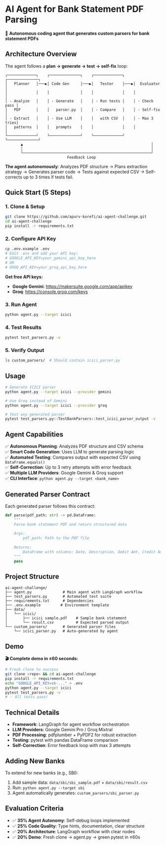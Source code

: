 # AI Agent for Bank Statement PDF Parsing

🤖 **Autonomous coding agent that generates custom parsers for bank statement PDFs**

## Architecture Overview

The agent follows a **plan → generate → test → self-fix** loop:

```
┌─────────────┐    ┌──────────────┐    ┌─────────────┐    ┌──────────────┐
│   Planner   │───▶│ Code Gen     │───▶│   Tester    │───▶│  Evaluator   │
│             │    │              │    │             │    │              │
│ - Analyze   │    │ - Generate   │    │ - Run tests │    │ - Check pass │
│   PDF       │    │   parser.py  │    │ - Compare   │    │ - Self-fix   │
│ - Extract   │    │ - Use LLM    │    │   with CSV  │    │ - Max 3 tries│
│   patterns  │    │   prompts    │    │             │    │              │
└─────────────┘    └──────────────┘    └─────────────┘    └──────────────┘
       ▲                                                          │
       │                                                          │
       └──────────────────────────────────────────────────────────┘
                            Feedback Loop
```

**The agent autonomously**: Analyzes PDF structure → Plans extraction strategy → Generates parser code → Tests against expected CSV → Self-corrects up to 3 times if tests fail.

## Quick Start (5 Steps)

### 1. **Clone & Setup**
```bash
git clone https://github.com/apurv-korefi/ai-agent-challenge.git
cd ai-agent-challenge
pip install -r requirements.txt
```

### 2. **Configure API Key**
```bash
cp .env.example .env
# Edit .env and add your API key:
# GOOGLE_API_KEY=your_gemini_api_key_here
# OR
# GROQ_API_KEY=your_groq_api_key_here
```

**Get free API keys:**
- **Google Gemini**: https://makersuite.google.com/app/apikey
- **Groq**: https://console.groq.com/keys

### 3. **Run Agent**
```bash
python agent.py --target icici
```

### 4. **Test Results**
```bash
pytest test_parsers.py -v
```

### 5. **Verify Output**
```bash
ls custom_parsers/  # Should contain icici_parser.py
```

## Usage

```bash
# Generate ICICI parser
python agent.py --target icici --provider gemini

# Use Groq instead of Gemini
python agent.py --target icici --provider groq

# Test any generated parser
pytest test_parsers.py::TestBankParsers::test_icici_parser_output -v
```

## Agent Capabilities

✅ **Autonomous Planning**: Analyzes PDF structure and CSV schema  
✅ **Smart Code Generation**: Uses LLM to generate parsing logic  
✅ **Automated Testing**: Compares output with expected CSV using `DataFrame.equals()`  
✅ **Self-Correction**: Up to 3 retry attempts with error feedback  
✅ **Multiple LLM Providers**: Google Gemini & Groq support  
✅ **CLI Interface**: `python agent.py --target <bank_name>`

## Generated Parser Contract

Each generated parser follows this contract:

```python
def parse(pdf_path: str) -> pd.DataFrame:
    """
    Parse bank statement PDF and return structured data
    
    Args:
        pdf_path: Path to the PDF file
        
    Returns:
        DataFrame with columns: Date, Description, Debit Amt, Credit Amt, Balance
    """
    pass
```

## Project Structure

```
ai-agent-challenge/
├── agent.py              # Main agent with LangGraph workflow
├── test_parsers.py       # Automated test suite
├── requirements.txt      # Dependencies
├── .env.example         # Environment template
├── data/
│   └── icici/
│       ├── icici sample.pdf    # Sample bank statement
│       └── result.csv          # Expected parsed output
└── custom_parsers/       # Generated parser files
    └── icici_parser.py   # Auto-generated by agent
```

## Demo

**🎬 Complete demo in ≤60 seconds:**

```bash
# Fresh clone to success
git clone <repo> && cd ai-agent-challenge
pip install -r requirements.txt
echo "GOOGLE_API_KEY=sk-..." > .env
python agent.py --target icici
pytest test_parsers.py -v
# ✅ All tests pass!
```

## Technical Details

- **Framework**: LangGraph for agent workflow orchestration
- **LLM Providers**: Google Gemini Pro / Groq Mixtral
- **PDF Processing**: pdfplumber + PyPDF2 for robust extraction
- **Testing**: pytest with pandas DataFrame comparison
- **Self-Correction**: Error feedback loop with max 3 attempts

## Adding New Banks

To extend for new banks (e.g., SBI):

1. Add sample data: `data/sbi/sbi_sample.pdf` + `data/sbi/result.csv`
2. Run: `python agent.py --target sbi`
3. Agent automatically generates: `custom_parsers/sbi_parser.py`

## Evaluation Criteria

- ✅ **35% Agent Autonomy**: Self-debug loops implemented
- ✅ **25% Code Quality**: Type hints, documentation, clear structure  
- ✅ **20% Architecture**: LangGraph workflow with clear nodes
- ✅ **20% Demo**: Fresh clone → agent.py → green pytest in ≤60s
